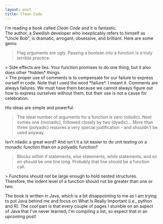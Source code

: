 ```yaml
---
layout: post
title: Clean Code
---
```


I'm reading a book called *Clean Code* and it is fantastic.  
The author, a Swedish developer who inexplicably refers to himself as "Uncle Bob", is dramatic, arrogant, obsessive, and brilliant.
Here are some gems:
> Flag arguments are ugly.  Passing a boolean into a function is a truly terrible practice.

<div></div>
> Side effects are lies.  Your function promises to do one thing, but it also does other *hidden* things.  

<div></div>
> The proper use of comments is to compensate for our failure to express ourself in code.  Note that I used the word *failure*.  I meant it.  Comments are always failures.  We must have them because we cannot always figure out how to express ourselves without them, but their use is not a cause for celebration.

His ideas are simple and powerful.  
> The ideal number of arguments for a function is zero (niladic).  Next comes one (monadic), followed closely by two (dyadic)... More than three (polyadic) requires a very special justification  - and shouldn't be used anyway.  

Isn't niladic a great word? And isn't it a lot easier to do unit testing on a monadic function than on a polyadic function?

> Blocks within if statements, else statements, while statements, and so on should be one line long.  Probably that line should be a function call.

<div></div>
> Functions should not be large enough to hold nested structures.  Therefore, the indent level of a function should not be greater than one or two.  

The book is written in Java, which is a bit disappointing to me as I am trying to put Java behind me and focus on What Is Really Important (i.e., python and R).  The cool part is that every couple of pages I stumble on an aspect of Java that I've never learned; I'm compiling a list, so expect that in an upcoming post!
